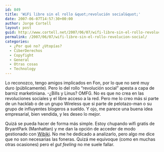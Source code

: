 ```yaml
---
id: 849
title: 'WiFi libre sin el rollo &quot;revolución social&quot;'
date: 2007-06-07T14:57:30+00:00
author: Jorge Cortell
layout: post
guid: http://www.cortell.net/2007/06/07/wifi-libre-sin-el-rollo-revolucion-social/
permalink: /2007/06/07/wifi-libre-sin-el-rollo-revolucion-social/
categories:
  - ¿Por qué no? ¿Utopías?
  - CiberDerechos
  - Copyfight
  - General
  - Otras cosas
  - Technology
---
```

Lo reconozco, tengo amigos implicados en Fon, por lo que no seré muy duro (públicamente). Pero lo del rollo &#8220;revolución social&#8221; apesta a capa de barniz marketiniana. -¿Bills y Linus? OMFG. No es que no crea en las revoluciones sociales y el libre acceso a la red. Pero me lo creo más si parte de un hacklab o de un grupo Wireless que si parte de pelotazo-man o su grupo de influyentes blogeros a sueldo. Y ojo, me parece una buena idea empresarial, bien vendida, y les deseo lo mejor.

Quizá se pueda hacer de forma más simple. Estoy chupando wifi gratis de BryantPark (Manhattan) y me dan la opción de acceder de modo gestionado con <a target="_blank" title="Wibiki" href="http://wibiki.com/index.html">Wibiki</a>. No me he dedicado a analizarlo, pero algo me dice que no son necesarias las foneras. Quizá me equivoque (como en muchas otras ocasiones) pero el _gut feeling_ no me suele fallar.